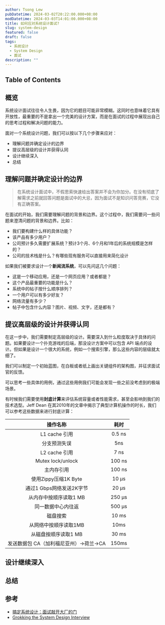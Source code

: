 ```yaml
---
author: Tsong Lew
pubDatetime: 2024-03-02T20:22:00.000+08:00
modDatetime: 2024-03-03T14:01:00.000+08:00
title: 如何应对系统设计面试?
slug: system-design
featured: false
draft: false
tags:
  - 系统设计
  - System Design
  - 面试
description: ""
---
```


## Table of Contents

## 概览

系统设计面试往往令人生畏，因为它的题目可能非常模糊。这同时也意味着它具有开放性，最重要的不是拿出一个完美的设计方案，而是在面试的过程中展现出自己的思考过程和解决问题的能力。

面对一个系统设计问题，我们可以按以下几个步骤来应对：

* 理解问题并确定设计的边界
* 提议高层级的设计并获得认同
* 设计继续深入
* 总结

## 理解问题并确定设计的边界

> 在系统设计面试中，不假思索快速给出答案并不会为你加分。在没有彻底了解需求之前就回答问题是面试中的大忌，因为面试不是知识问答竞赛，它没有正确答案。

在面试的开始，我们需要理解问题的背景和边界。这个过程中，我们需要问一些问题来澄清问题的背景和边界。比如：

* 我们要构建什么样的具体功能？
* 该产品有多少用户？
* 公司预计多久需要扩展系统？预计3个月、6个月和1年后的系统规模是怎样的？
* 公司的技术栈是什么？有哪些现有服务可以直接用来简化设计

如果我们被要求设计一个**新闻流系统**，可以先问这几个问题：

* 这是一个移动应用，还是一个网页应用？或者都是？
* 这个产品最重要的功能是什么？
* 系统中的帖子按什么顺序排列？
* 一个用户可以有多少好友？
* 网络流量有多少？
* 帖子中包含什么内容？图片、视频、文字，还是都有？

## 提议高层级的设计并获得认同

在这一步中，我们需要制定高层级的设计。需要深入到什么粒度取决于具体的问题。如果要设计一个扑克游戏的后端，那没设计方案中可以包含 API 端点的设计。但如果是设计一个很大的系统，例如一个搜索引擎，那么这些内容的层级就太细了。

我们可以制定一个初始蓝图，在白板或者纸上画出关键组件的架构图，并征求面试官的反馈。

可以思考一些具体的用例，通过这些用例我们可能会发现一些之前没考虑到的极端场景。

有时候我们需要使用**封底计算**来评估系统容量或者性能需求，甚至会影响到我们的技术选型。Jeff Dean 在其2010年的文章中揭示了典型计算机操作的时长，我们可以参考这些数据来进行封底计算：

|操作名称|耗时|
|:-:|:-:|
| L1 cache 引用              | 0.5 ns  |
| 分支预测失误                | 5ns     |
| L2 cache 引用              | 7 ns    |
| Mutex lock/unlock      | 100 ns |
| 主内存引用                  | 100 ns  |
| 使用Zippy压缩1K Byte  | 10 μs   |
| 通过1 Gbps网络发送2K字节  | 20 μs  |
| 从内存中按顺序读取1 MB  | 250 μs |
| 同一数据中心内往返      | 500 μs |
| 磁盘搜索                    | 10 ms   |
| 从网络中按顺序读取1MB  | 10ms   |
| 从磁盘按顺序读取1 MB  | 30 ms  |
|  发送数据包 CA（加利福尼亚州）->荷兰->CA  |150ms |

## 设计继续深入

## 总结

## 参考

* [搞定系统设计：面试敲开大厂的门](https://book.douban.com/subject/36661336/)
* [Grokking the System Design Interview](https://www.educative.io/courses/grokking-the-system-design-interview)

